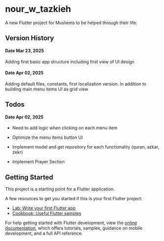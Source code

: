 # nour_w_tazkieh

A new Flutter project for Musliems to be helped through their life.


## Version History
#### Date Mar 23, 2025
  Adding first basic app structure including first view of UI design
#### Date Apr 02, 2025
  Adding default files, constants, first localization version. In addition to building main menu items UI as grid view

## Todos
#### Date Apr 02, 2025
  - Need to add logic when clicking on each menu item

  - Optimize the menu items button UI

  - Implement model and get repository for each functionality (quran, azkar, zekr)

  - Implement Prayer Section
  

## Getting Started

This project is a starting point for a Flutter application.

A few resources to get you started if this is your first Flutter project:

- [Lab: Write your first Flutter app](https://docs.flutter.dev/get-started/codelab)
- [Cookbook: Useful Flutter samples](https://docs.flutter.dev/cookbook)

For help getting started with Flutter development, view the
[online documentation](https://docs.flutter.dev/), which offers tutorials,
samples, guidance on mobile development, and a full API reference.

